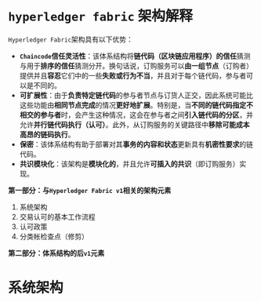 # `hyperledger fabric` 架构解释

`Hyperledger Fabric`架构具有以下优势：

+ **`Chaincode`信任灵活性**：该体系结构将**链代码（区块链应用程序）的信任**猜测与用于**排序的信任**猜测分开。换句话说，订购服务可以**由一组节点**（订购者）提供并且**容忍**它们中的一些**失败或行为不当**，并且对于每个链代码，参与者可以是不同的。
+ **可扩展性**：由于**负责特定链代码**的参与者节点与订货人正交，因此系统可能比这些功能由**相同节点完成**的情况**更好地扩展**。特别是，当**不同的链代码指定不相交的参与者**时，会产生这种情况，这会在参与者之间**引入链代码的分区**，并允许**并行链代码执行（认可）**。此外，从订购服务的关键路径中**移除可能成本高昂的链码执行**。
+ **保密**：该体系结构有助于部署对其**事务的内容和状态**更新具有**机密性要求**的链代码。
+ **共识模块化**：该架构是**模块化的**，并且允许**可插入的共识**（即订购服务）实现。

**第一部分：与`Hyperledger Fabric v1`相关的架构元素**

1. 系统架构
2. 交易认可的基本工作流程
3. 认可政策
4. 分类帐检查点（修剪）

**第二部分：体系结构的后`v1`元素**

# 系统架构

